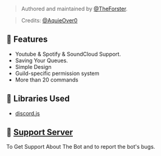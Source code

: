 > Authored and maintained by [@TheForster](https://github.com/TheForster).

> Credits: [@AquieOver0](https://github.com/aquieover0)

## 🍥 Features

-   Youtube & Spotify & SoundCloud Support.
-   Saving Your Queues.
-   Simple Design
-   Guild-specific permission system
-   More than 20 commands

## 🤍 Libraries Used

-   [discord.js](https://www.npmjs.com/package/discord.js)

## 📩 [Support Server](https://discord.gg/9jN8xDDZEq)

To Get Support About The Bot and to report the bot's bugs.
